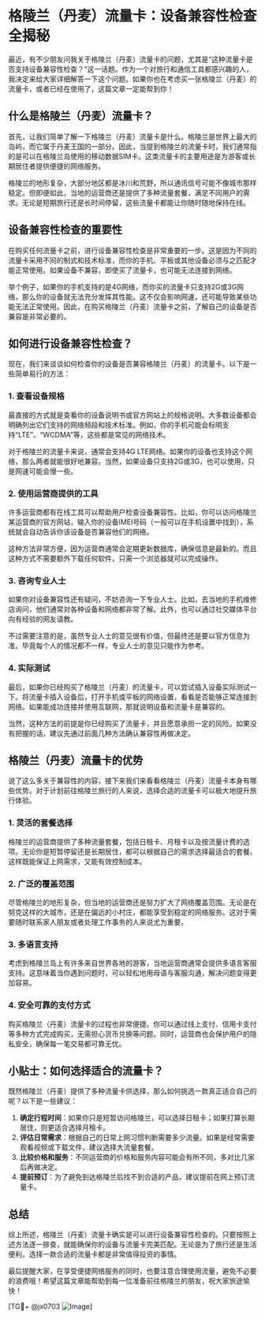 # 格陵兰（丹麦）流量卡：设备兼容性检查全揭秘

最近，有不少朋友问我关于格陵兰（丹麦）流量卡的问题，尤其是“这种流量卡是否支持设备兼容性检查？”这一话题。作为一个对旅行和通信工具都感兴趣的人，我决定来给大家详细解答一下这个问题。如果你也在考虑买一张格陵兰（丹麦）的流量卡，或者已经在使用了，这篇文章一定能帮到你！

## 什么是格陵兰（丹麦）流量卡？

首先，让我们简单了解一下格陵兰（丹麦）流量卡是什么。格陵兰是世界上最大的岛屿，而它属于丹麦王国的一部分。因此，当提到格陵兰的流量卡时，我们通常指的是可以在格陵兰岛使用的移动数据SIM卡。这类流量卡的主要用途是为游客或长期居住者提供便捷的网络服务。

格陵兰的地形复杂，大部分地区都是冰川和荒野，所以通讯信号可能不像城市那样稳定。但即便如此，当地的运营商还是提供了多种流量套餐，满足不同用户的需求。无论是短期旅行还是长时间停留，这些流量卡都能让你随时随地保持在线。

## 设备兼容性检查的重要性

在购买任何流量卡之前，进行设备兼容性检查是非常重要的一步。这是因为不同的流量卡采用不同的制式和技术标准，而你的手机、平板或其他设备必须与之匹配才能正常使用。如果设备不兼容，即使买了流量卡，也可能无法连接到网络。

举个例子，如果你的手机支持的是4G网络，而你买的流量卡只支持2G或3G网络，那么你的设备就无法充分发挥其性能。这不仅会影响网速，还可能导致某些功能无法正常使用。因此，在购买格陵兰（丹麦）流量卡之前，了解自己的设备是否兼容是非常必要的。

## 如何进行设备兼容性检查？

现在，我们来谈谈如何检查你的设备是否兼容格陵兰（丹麦）的流量卡。以下是一些简单易行的方法：

### 1. 查看设备规格

最直接的方式就是查看你的设备说明书或官方网站上的规格说明。大多数设备都会明确列出它们支持的网络频段和技术标准。例如，你的手机可能会标明支持“LTE”、“WCDMA”等，这些都是常见的网络技术。

对于格陵兰的流量卡来说，通常会支持4G LTE网络。如果你的设备也支持这个网络，那么两者就能很好地兼容。当然，如果设备只支持2G或3G，也可以使用，只是网速可能会慢一些。

### 2. 使用运营商提供的工具

许多运营商都有在线工具可以帮助用户检查设备兼容性。比如，你可以访问格陵兰某运营商的官方网站，输入你的设备IMEI号码（一般可以在手机设置中找到），系统就会自动告诉你该设备是否兼容他们的网络。

这种方法非常方便，因为运营商通常会定期更新数据库，确保信息是最新的。而且这种方式不需要额外下载任何软件，只需一个浏览器就可以完成操作。

### 3. 咨询专业人士

如果你对设备兼容性还有疑问，不妨咨询一下专业人士。比如，去当地的手机维修店询问，他们通常对各种设备和网络都非常了解。此外，也可以通过社交媒体平台向有经验的网友请教。

不过需要注意的是，虽然专业人士的意见很有价值，但最终还是要以官方信息为准。毕竟每个人的情况都不一样，专业人士的意见只能作为参考。

### 4. 实际测试

最后，如果你已经购买了格陵兰（丹麦）的流量卡，可以尝试插入设备实际测试一下。将流量卡插入设备后，打开手机或平板的网络设置，看看是否能够正常连接到网络。如果能成功连接并使用互联网，那就说明设备和流量卡是兼容的。

当然，这种方法的前提是你已经购买了流量卡，并且愿意承担一定的风险。如果没有把握的话，建议先通过前面几种方法确认兼容性再做决定。

## 格陵兰（丹麦）流量卡的优势

说了这么多关于兼容性的内容，接下来我们来看看格陵兰（丹麦）流量卡本身有哪些优势。对于计划前往格陵兰旅行的人来说，选择合适的流量卡可以极大地提升旅行体验。

### 1. 灵活的套餐选择

格陵兰的运营商提供了多种流量套餐，包括日租卡、月租卡以及按流量计费的选项。无论你是短暂停留还是长期居住，都可以根据自己的需求选择最适合的套餐。这样既能保证上网需求，又能有效控制成本。

### 2. 广泛的覆盖范围

尽管格陵兰的地形复杂，但当地的运营商还是努力扩大了网络覆盖范围。无论是在努克这样的大城市，还是在偏远的小村庄，都能享受到稳定的网络服务。这对于需要随时联系家人朋友或者处理工作事务的人来说尤为重要。

### 3. 多语言支持

考虑到格陵兰岛上有许多来自世界各地的游客，当地运营商通常会提供多语言客服支持。这意味着当你遇到问题时，可以轻松地用母语与客服沟通，解决问题变得更加容易。

### 4. 安全可靠的支付方式

购买格陵兰（丹麦）流量卡的过程也非常便捷。你可以通过线上支付、信用卡支付等多种方式完成购买，无需担心货币兑换等问题。同时，运营商也会保护用户的隐私安全，确保每一笔交易都可靠无忧。

## 小贴士：如何选择适合的流量卡？

既然格陵兰（丹麦）提供了多种流量卡供选择，那么如何挑选一款真正适合自己的呢？以下是一些建议：

1. **确定行程时间**：如果你只是短暂访问格陵兰，可以选择日租卡；如果打算长期居住，则更适合选择月租卡。
2. **评估日常需求**：根据自己的日常上网习惯判断需要多少流量。如果是经常需要观看视频或下载文件，建议选择大流量套餐。
3. **比较价格和服务**：不同运营商的价格和服务内容可能会有所不同，多对比几家后再做决定。
4. **提前预订**：为了避免到达格陵兰后找不到合适的产品，建议提前在网上预订流量卡。

## 总结

综上所述，格陵兰（丹麦）流量卡确实是可以进行设备兼容性检查的。只要按照上述方法逐一排查，就能确保你的设备与流量卡完美匹配。无论是为了旅行还是生活便利，选择一款合适的流量卡都是非常值得投资的事情。

最后提醒大家，在享受便捷网络服务的同时，也要注意合理使用流量，避免不必要的浪费哦！希望这篇文章能帮助到每一位准备前往格陵兰的朋友，祝大家旅途愉快！

[TG💪+ @jx0703 ![Image](https://github.com/user-attachments/assets/dbca1d08-cadb-493c-b0ec-ad6f7a83f270)]